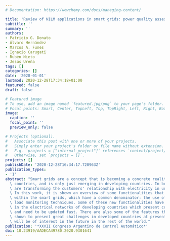 ```yaml
---
# Documentation: https://wowchemy.com/docs/managing-content/

title: 'Review of NILM applications in smart grids: power quality assessment and assisted independent living'
subtitle: ''
summary: ''
authors:
- Patricio G. Donato
- Álvaro Hernández
- Marcos A. Funes
- Ignacio Carugati
- Rubén Nieto
- Jesús Ureña
tags: []
categories: []
date: '2020-01-01'
lastmod: 2020-12-28T17:34:18+01:00
featured: false
draft: false

# Featured image
# To use, add an image named `featured.jpg/png` to your page's folder.
# Focal points: Smart, Center, TopLeft, Top, TopRight, Left, Right, BottomLeft, Bottom, BottomRight.
image:
  caption: ''
  focal_point: ''
  preview_only: false

# Projects (optional).
#   Associate this post with one or more of your projects.
#   Simply enter your project's folder or file name without extension.
#   E.g. `projects = ["internal-project"]` references `content/project/deep-learning/index.md`.
#   Otherwise, set `projects = []`.
projects: []
publishDate: '2020-12-28T16:34:17.720963Z'
publication_types:
- '1'
abstract: "Smart grids are a concept that is becoming a concrete reality in developed\
  \ countries, and is only just emerging in developing countries. In both cases, they\
  \ are transforming the customers' relationship with electricity in unexpected ways.\
  \ In this work, it is shown an overview of some functionalities that will be developed\
  \ within the smart grids, which have a common denominator: the use of non-intrusive\
  \ load monitoring techniques. Some of these new functionalities have special relevance\
  \ in the electrical networks of developing countries which present complex challenges\
  \ and need to be updated fast. There are also some of the features that will be\
  \ shown to present great challenges in developed countries at present, but which\
  \ will be of interest in the future in the rest of the world."
publication: '*XXVII Congreso Argentino de Control Automático*'
doi: 10.23919/AADECA49780.2020.9301641
---
```

